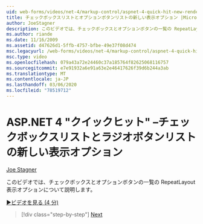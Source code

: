 ```yaml
---
uid: web-forms/videos/net-4/markup-control/aspnet-4-quick-hit-new-rendering-option-for-check-box-lists-and-radio-button-lists
title: チェックボックスリストとオプションボタンリストの新しい表示オプション |Microsoft Docs
author: JoeStagner
description: このビデオでは、チェックボックスとオプションボタンの一覧の RepeatLayout 表示オプションについて説明します。
ms.author: riande
ms.date: 11/16/2009
ms.assetid: d47626d1-5ffb-4757-bfbe-49e37f08d474
msc.legacyurl: /web-forms/videos/net-4/markup-control/aspnet-4-quick-hit-new-rendering-option-for-check-box-lists-and-radio-button-lists
msc.type: video
ms.openlocfilehash: 079a43a72e24460c37a185764f82625068116757
ms.sourcegitcommit: e7e91932a6e91a63e2e46417626f39d6b244a3ab
ms.translationtype: MT
ms.contentlocale: ja-JP
ms.lasthandoff: 03/06/2020
ms.locfileid: "78519712"
---
```

# <a name="aspnet-4-quick-hit--new-rendering-option-for-check-box-lists-and-radio-button-lists"></a>ASP.NET 4 "クイックヒット" –チェックボックスリストとラジオボタンリストの新しい表示オプション

[Joe Stagner](https://github.com/JoeStagner)

このビデオでは、チェックボックスとオプションボタンの一覧の RepeatLayout 表示オプションについて説明します。 

[&#9654;ビデオを見る (4 分)](https://channel9.msdn.com/Blogs/ASP-NET-Site-Videos/aspnet-4-quick-hit-new-rendering-option-for-check-box-lists-and-radio-button-lists)

> [!div class="step-by-step"]
> [Next](aspnet-4-quick-hit-table-free-templated-controls.md)
